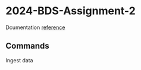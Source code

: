 # 2024-BDS-Assignment-2

Dcumentation [reference](https://hadoop.apache.org/docs/stable/hadoop-project-dist/hadoop-common/SingleCluster.html)

## Commands 

Ingest data
```bash

```